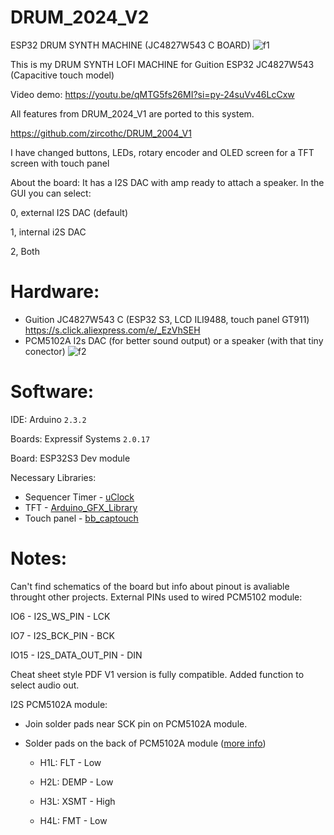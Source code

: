 # DRUM_2024_V2

ESP32 DRUM SYNTH MACHINE (JC4827W543 C BOARD)
![f1](https://github.com/user-attachments/assets/2a1553a7-c619-46e3-85d1-9accf7e8d883)

This is my DRUM SYNTH LOFI MACHINE for Guition ESP32 JC4827W543 (Capacitive touch model)


Video demo:
https://youtu.be/qMTG5fs26MI?si=py-24suVv46LcCxw


All features from DRUM_2024_V1 are ported to this system.

https://github.com/zircothc/DRUM_2004_V1

I have changed buttons, LEDs, rotary encoder and OLED screen for a TFT screen with touch panel
 

About the board:
It has a I2S DAC with amp ready to attach a speaker.
In the GUI you can select:

0, external I2S DAC (default)

1, internal i2S DAC

2, Both


# Hardware:

- Guition JC4827W543 C (ESP32 S3, LCD ILI9488, touch panel GT911)
  https://s.click.aliexpress.com/e/_EzVhSEH
- PCM5102A I2s DAC (for better sound output) or a speaker (with that tiny conector)
![f2](https://github.com/user-attachments/assets/50792e90-f98d-4648-8dcf-d77ab2399e5a)

# Software:

IDE:
Arduino `2.3.2`

Boards:
Expressif Systems `2.0.17`

Board: ESP32S3 Dev module

Necessary Libraries:

- Sequencer Timer - [uClock](https://github.com/midilab/uClock)
- TFT - [Arduino_GFX_Library](https://github.com/moononournation/Arduino_GFX)
- Touch panel - [bb_captouch](https://github.com/bitbank2/bb_captouch)

# Notes:

Can't find schematics of the board but info about pinout is avaliable throught other projects.
External PINs used to wired PCM5102 module:

IO6 - I2S_WS_PIN - LCK

IO7 - I2S_BCK_PIN - BCK

IO15 - I2S_DATA_OUT_PIN - DIN


Cheat sheet style PDF V1 version is fully compatible. Added function to select audio out.

I2S PCM5102A module:
- Join solder pads near SCK pin on PCM5102A module.
- Solder pads on the back of PCM5102A module ([more info](https://github.com/pschatzmann/ESP32-A2DP/wiki/External-DAC#pcm5102-dac))
  
  - H1L: FLT - Low
  
  - H2L: DEMP - Low
  
  - H3L: XSMT - High
  
  - H4L: FMT - Low
 
    
